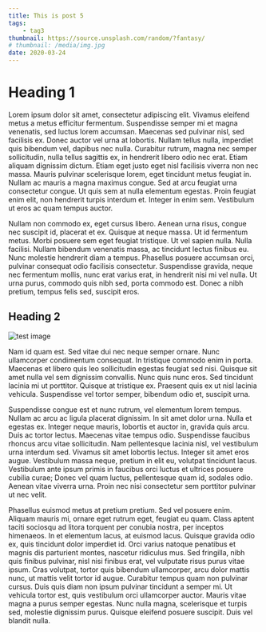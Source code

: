 ```yaml
---
title: This is post 5
tags:
    - tag3
thumbnail: https://source.unsplash.com/random/?fantasy/
# thumbnail: /media/img.jpg
date: 2020-03-24
---
```

# Heading 1

Lorem ipsum dolor sit amet, consectetur adipiscing elit. Vivamus eleifend metus a metus efficitur fermentum. Suspendisse semper mi et magna venenatis, sed luctus lorem accumsan. Maecenas sed pulvinar nisl, sed facilisis ex. Donec auctor vel urna at lobortis. Nullam tellus nulla, imperdiet quis bibendum vel, dapibus nec nulla. Curabitur rutrum, magna nec semper sollicitudin, nulla tellus sagittis ex, in hendrerit libero odio nec erat. Etiam aliquam dignissim dictum. Etiam eget justo eget nisl facilisis viverra non nec massa. Mauris pulvinar scelerisque lorem, eget tincidunt metus feugiat in. Nullam ac mauris a magna maximus congue. Sed at arcu feugiat urna consectetur congue. Ut quis sem at nulla elementum egestas. Proin feugiat enim elit, non hendrerit turpis interdum et. Integer in enim sem. Vestibulum ut eros ac quam tempus auctor.

Nullam non commodo ex, eget cursus libero. Aenean urna risus, congue nec suscipit id, placerat et ex. Quisque at neque massa. Ut id fermentum metus. Morbi posuere sem eget feugiat tristique. Ut vel sapien nulla. Nulla facilisi. Nullam bibendum venenatis massa, ac tincidunt lectus finibus eu. Nunc molestie hendrerit diam a tempus. Phasellus posuere accumsan orci, pulvinar consequat odio facilisis consectetur. Suspendisse gravida, neque nec fermentum mollis, nunc erat varius erat, in hendrerit nisi mi vel nulla. Ut urna purus, commodo quis nibh sed, porta commodo est. Donec a nibh pretium, tempus felis sed, suscipit eros.

## Heading 2

![test image](/media/img.jpg)

Nam id quam est. Sed vitae dui nec neque semper ornare. Nunc ullamcorper condimentum consequat. In tristique commodo enim in porta. Maecenas et libero quis leo sollicitudin egestas feugiat sed nisi. Quisque sit amet nulla vel sem dignissim convallis. Nunc quis nunc eros. Sed tincidunt lacinia mi ut porttitor. Quisque at tristique ex. Praesent quis ex ut nisl lacinia vehicula. Suspendisse vel tortor semper, bibendum odio et, suscipit urna.

Suspendisse congue est et nunc rutrum, vel elementum lorem tempus. Nullam ac arcu ac ligula placerat dignissim. In sit amet dolor urna. Nulla et egestas ex. Integer neque mauris, lobortis et auctor in, gravida quis arcu. Duis ac tortor lectus. Maecenas vitae tempus odio. Suspendisse faucibus rhoncus arcu vitae sollicitudin. Nam pellentesque lacinia nisl, vel vestibulum urna interdum sed. Vivamus sit amet lobortis lectus. Integer sit amet eros augue. Vestibulum massa neque, pretium in elit eu, volutpat tincidunt lacus. Vestibulum ante ipsum primis in faucibus orci luctus et ultrices posuere cubilia curae; Donec vel quam luctus, pellentesque quam id, sodales odio. Aenean vitae viverra urna. Proin nec nisi consectetur sem porttitor pulvinar ut nec velit.

Phasellus euismod metus at pretium pretium. Sed vel posuere enim. Aliquam mauris mi, ornare eget rutrum eget, feugiat eu quam. Class aptent taciti sociosqu ad litora torquent per conubia nostra, per inceptos himenaeos. In et elementum lacus, at euismod lacus. Quisque gravida odio ex, quis tincidunt dolor imperdiet id. Orci varius natoque penatibus et magnis dis parturient montes, nascetur ridiculus mus. Sed fringilla, nibh quis finibus pulvinar, nisl nisi finibus erat, vel vulputate risus purus vitae ipsum. Cras volutpat, tortor quis bibendum ullamcorper, arcu dolor mattis nunc, ut mattis velit tortor id augue. Curabitur tempus quam non pulvinar cursus. Duis quis diam non ipsum pulvinar tincidunt a semper mi. Ut vehicula tortor est, quis vestibulum orci ullamcorper auctor. Mauris vitae magna a purus semper egestas. Nunc nulla magna, scelerisque et turpis sed, molestie dignissim purus. Quisque eleifend posuere suscipit. Duis vel blandit nulla. 